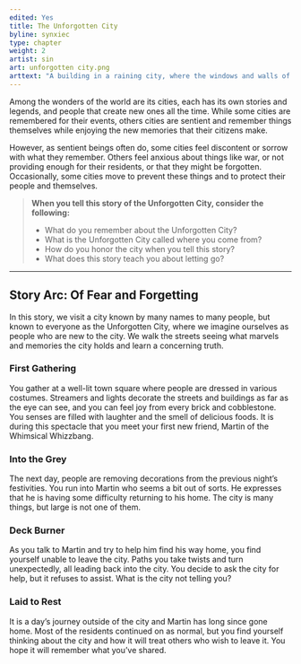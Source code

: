 ```yaml
---
edited: Yes
title: The Unforgotten City
byline: synxiec
type: chapter
weight: 2
artist: sin
art: unforgotten city.png
arttext: "A building in a raining city, where the windows and walls of the building's exterior look like a face."
---
```


Among the wonders of the world are its cities, each has its own stories and legends, and people that create new ones all the time. While some cities are remembered for their events, others cities are sentient and remember things themselves while enjoying the new memories that their citizens make. 

However, as sentient beings often do, some cities feel discontent or sorrow with what they remember. Others feel anxious about things like war, or not providing enough for their residents, or that they might be forgotten. Occasionally, some cities move to prevent these things and to protect their people and themselves.

> **When you tell this story of the Unforgotten City, consider the following:**
> - What do you remember about the Unforgotten City?
> - What is the Unforgotten City called where you come from?
> - How do you honor the city when you tell this story?
> - What does this story teach you about letting go?
***

## Story Arc: Of Fear and Forgetting
In this story, we visit a city known by many names to many people, but known to everyone as the Unforgotten City, where we imagine ourselves as people who are new to the city. We walk the streets seeing what marvels and memories the city holds and learn a concerning truth.

### First Gathering
You gather at a well-lit town square where people are dressed in various costumes. Streamers and lights decorate the streets and buildings as far as the eye can see, and you can feel joy from every brick and cobblestone. You senses are filled with laughter and the smell of delicious foods. It is during this spectacle that you meet your first new friend, Martin of the Whimsical Whizzbang.

### Into the Grey
The next day, people are removing decorations from the previous night’s festivities. You run into Martin who seems a bit out of sorts. He expresses that he is having some difficulty returning to his home. The city is many things, but large is not one of them.

### Deck Burner
As you talk to Martin and try to help him find his way home, you find yourself unable to leave the city. Paths you take twists and turn unexpectedly, all leading back into the city. You decide to ask the city for help, but it refuses to assist. What is the city not telling you?

### Laid to Rest
It is a day’s journey outside of the city and Martin has long since gone home. Most of the residents continued on as normal, but you find yourself thinking about the city and how it will treat others who wish to leave it. You hope it will remember what you’ve shared.

